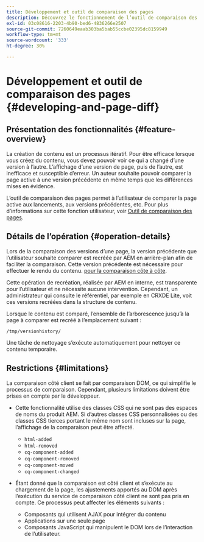 ```yaml
---
title: Développement et outil de comparaison des pages
description: Découvrez le fonctionnement de l’outil de comparaison des pages et son impact sur un développeur
exl-id: 03c08616-2203-4b90-bed6-4836266e2507
source-git-commit: 7260649eaab303ba5bab55ccbe02395dc8159949
workflow-type: tm+mt
source-wordcount: '333'
ht-degree: 30%

---
```


# Développement et outil de comparaison des pages {#developing-and-page-diff}

## Présentation des fonctionnalités {#feature-overview}

La création de contenu est un processus itératif. Pour être efficace lorsque vous créez du contenu, vous devez pouvoir voir ce qui a changé d’une version à l’autre. L’affichage d’une version de page, puis de l’autre, est inefficace et susceptible d’erreur. Un auteur souhaite pouvoir comparer la page active à une version précédente en même temps que les différences mises en évidence.

L’outil de comparaison des pages permet à l’utilisateur de comparer la page active aux lancements, aux versions précédentes, etc. Pour plus d’informations sur cette fonction utilisateur, voir [Outil de comparaison des pages](/help/sites-cloud/authoring/features/page-diff.md).

## Détails de l’opération {#operation-details}

Lors de la comparaison des versions d’une page, la version précédente que l’utilisateur souhaite comparer est recréée par AEM en arrière-plan afin de faciliter la comparaison. Cette version précédente est nécessaire pour effectuer le rendu du contenu. [pour la comparaison côte à côte](/help/sites-cloud/authoring/features/page-diff.md).

Cette opération de recréation, réalisée par AEM en interne, est transparente pour l’utilisateur et ne nécessite aucune intervention. Cependant, un administrateur qui consulte le référentiel, par exemple en CRXDE Lite, voit ces versions recréées dans la structure de contenu.

Lorsque le contenu est comparé, l’ensemble de l’arborescence jusqu’à la page à comparer est recréé à l’emplacement suivant :

`/tmp/versionhistory/`

Une tâche de nettoyage s’exécute automatiquement pour nettoyer ce contenu temporaire.

## Restrictions {#limitations}

La comparaison côté client se fait par comparaison DOM, ce qui simplifie le processus de comparaison. Cependant, plusieurs limitations doivent être prises en compte par le développeur.

* Cette fonctionnalité utilise des classes CSS qui ne sont pas des espaces de noms du produit AEM. Si d’autres classes CSS personnalisées ou des classes CSS tierces portant le même nom sont incluses sur la page, l’affichage de la comparaison peut être affecté.

   * `html-added`
   * `html-removed`
   * `cq-component-added`
   * `cq-component-removed`
   * `cq-component-moved`
   * `cq-component-changed`

* Étant donné que la comparaison est côté client et s’exécute au chargement de la page, les ajustements apportés au DOM après l’exécution du service de comparaison côté client ne sont pas pris en compte. Ce processus peut affecter les éléments suivants :

   * Composants qui utilisent AJAX pour intégrer du contenu
   * Applications sur une seule page
   * Composants JavaScript qui manipulent le DOM lors de l’interaction de l’utilisateur.
